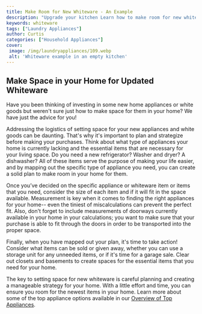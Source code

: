 ```yaml
---
title: Make Room for New Whiteware - An Example
description: "Upgrade your kitchen Learn how to make room for new whiteware with this helpful example Get started now to make the most of your new kitchen set up"
keywords: whiteware
tags: ["Laundry Appliances"]
author: Curtis
categories: ["Household Appliances"]
cover: 
 image: /img/laundryappliances/109.webp
 alt: 'Whiteware example in an empty kitchen'
---
```

## Make Space in your Home for Updated Whiteware
Have you been thinking of investing in some new home appliances or white goods but weren't sure just how to make space for them in your home? We have just the advice for you!

Addressing the logistics of setting space for your new appliances and white goods can be daunting. That's why it's important to plan and strategize before making your purchases. Think about what type of appliances your home is currently lacking and the essential items that are necessary for your living space. Do you need a new refrigerator? Washer and dryer? A dishwasher? All of these items serve the purpose of making your life easier, and by mapping out the specific type of appliance you need, you can create a solid plan to make room in your home for them. 

Once you’ve decided on the specific appliance or whiteware item or items that you need, consider the size of each item and if it will fit in the space available. Measurement is key when it comes to finding the right appliances for your home-- even the tiniest of miscalculations can prevent the perfect fit. Also, don't forget to include measurements of doorways currently available in your home in your calculations; you want to make sure that your purchase is able to fit through the doors in order to be transported into the proper space. 

Finally, when you have mapped out your plan, it's time to take action! Consider what items can be sold or given away, whether you can use a storage unit for any unneeded items, or if it's time for a garage sale. Clear out closets and basements to create spaces for the essential items that you need for your home. 

The key to setting space for new whiteware is careful planning and creating a manageable strategy for your home. With a little effort and time, you can ensure you room for the newest items in your home. Learn more about some of the top appliance options available in our [Overview of Top Appliances](./pages/appliance-overview).

